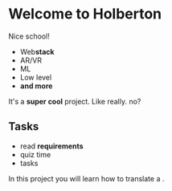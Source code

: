 # Welcome __to__ Holberton

Nice school!

- Web**stack**
- AR/VR
- ML
- Low level
- __and more__

It's a **super __cool__** project.
Like really. no?

## Tasks

* read __**requirements**__
* quiz time
* tasks

In this project you will learn how to translate a .
